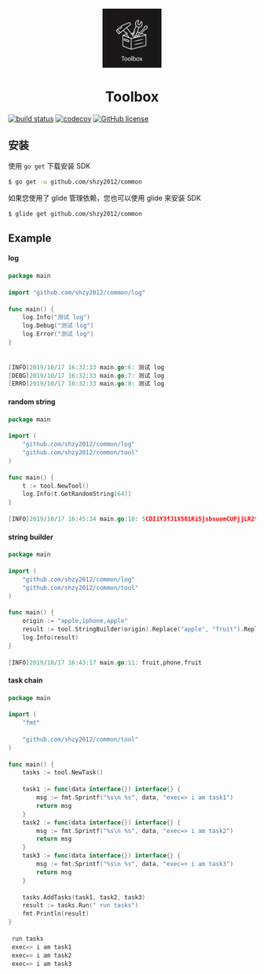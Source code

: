 

<p align="center">
	<img src="https://github.com/shzy2012/static/blob/master/toolbox.png?raw=true" width="120" height="120">
</p>

<h1 align="center">Toolbox</h1>

<p align="center">

[![build status][travis-image]][travis-url]   [![codecov][cov-image]][cov-url] [![GitHub license](https://img.shields.io/github/license/laiye-ai/wulai-openapi-sdk-golang?style=social)](https://travis-ci.org/shzy2012/common/blob/master/LICENSE)


[travis-image]: https://travis-ci.org/shzy2012/common.svg?branch=master

[travis-url]: https://travis-ci.org/shzy2012/common

[cov-image]: https://codecov.io/gh/shzy2012/common/branch/master/graph/badge.svg

[cov-url]: https://codecov.io/gh/shzy2012/common

</p>

## 安装
使用 `go get` 下载安装 SDK

```sh
$ go get -u github.com/shzy2012/common
```

如果您使用了 glide 管理依赖，您也可以使用 glide 来安装 SDK

```sh
$ glide get github.com/shzy2012/common
```

## Example

#### log
```go
package main

import "github.com/shzy2012/common/log"

func main() {
	log.Info("测试 log")
	log.Debug("测试 log")
	log.Error("测试 log")
}


[INFO]2019/10/17 16:32:33 main.go:6: 测试 log
[DEBG]2019/10/17 16:32:33 main.go:7: 测试 log
[ERRO]2019/10/17 16:32:33 main.go:8: 测试 log
````

#### random string
```go
package main

import (
	"github.com/shzy2012/common/log"
	"github.com/shzy2012/common/tool"
)

func main() {
	t := tool.NewTool()
	log.Info(t.GetRandomString(64))
}

[INFO]2019/10/17 16:45:34 main.go:10: 5CDIiY3fJ1X501Ri5jsbsuomCUPjjLR2tLXYzQ5p5N0kZRnRHqGhDWrC7Hnw7YMx
````

#### string builder
```go
package main

import (
	"github.com/shzy2012/common/log"
	"github.com/shzy2012/common/tool"
)

func main() {
	origin := "apple,iphone,apple"
	result := tool.StringBuilder(origin).Replace("apple", "fruit").Replace("iphone", "phone").Build()
	log.Info(result)
}

[INFO]2019/10/17 16:43:17 main.go:11: fruit,phone,fruit
```


#### task chain
```go
package main

import (
	"fmt"

	"github.com/shzy2012/common/tool"
)

func main() {
	tasks := tool.NewTask()

	task1 := func(data interface{}) interface{} {
		msg := fmt.Sprintf("%s\n %s", data, "exec=> i am task1")
		return msg
	}
	task2 := func(data interface{}) interface{} {
		msg := fmt.Sprintf("%s\n %s", data, "exec=> i am task2")
		return msg
	}
	task3 := func(data interface{}) interface{} {
		msg := fmt.Sprintf("%s\n %s", data, "exec=> i am task3")
		return msg
	}

	tasks.AddTasks(task1, task2, task3)
	result := tasks.Run(" run tasks")
	fmt.Println(result)
}

 run tasks
 exec=> i am task1
 exec=> i am task2
 exec=> i am task3
```